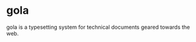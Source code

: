 <!--
- SPDX-License-Identifier: Apache-2.0
- Copyright (C) 2024 Jayesh Badwaik <jayesh@ambhora.com>
-->

# gola

gola is a typesetting system for technical documents geared towards the web.
